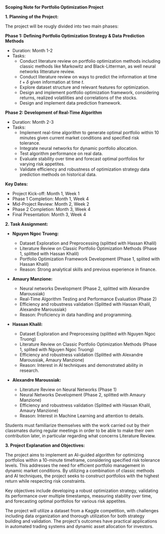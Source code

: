**Scoping Note for Portfolio Optimization Project**

**1. Planning of the Project:**

The project will be rougly divided into two main phases:

**Phase 1: Defining Portfolio Optimization Strategy & Data Prediction Methods**
- Duration: Month 1-2
- Tasks: 
  - Conduct literature review on portfolio optimization methods including classic methods like Markowitz and Black-Litterman, as well neural networks litterature review.
  - Conduct literature review on ways to predict the information at time $t + \delta$ given information at time $t$.
  - Explore dataset structure and relevant features for optimization.
  - Design and implement portfolio optimization framework, considering returns, realized volatilities and correlations of the stocks.
  - Design and implement data prediction framework.

**Phase 2: Development of Real-Time Algorithm**
- Duration: Month 2-3
- Tasks:
  - Implement real-time algorithm to generate optimal portfolio within 10 minutes given current market conditions and specified risk tolerance.
  - Integrate neural networks for dynamic portfolio allocation.
  - Test algorithm performance on real data.
  - Evaluate stability over time and forecast optimal portfolios for varying risk appetites.
  - Validate efficiency and robustness of optimization strategy data prediction methods on historical data.

**Key Dates:**
- Project Kick-off: Month 1, Week 1
- Phase 1 Completion: Month 1, Week 4
- Mid-Project Review: Month 2, Week 2
- Phase 2 Completion: Month 3, Week 4
- Final Presentation: Month 3, Week 4

**2. Task Assignment:**
- **Nguyen Ngoc Truong:** 
  - Dataset Exploration and Preprocessing (splitted with Hassan Khalil)
  - Literature Review on Classic Portfolio Optimization Methods (Phase 1, splitted with  Hassan Khalil)
  - Portfolio Optimization Framework Development (Phase 1, splited with Hassan Khalil)
  - Reason: Strong analytical skills and previous experience in finance.

- **Amaury Manzione:** 
  - Neural networks Development (Phase 2, splitted with Alexandre Maroussiak)
  - Real-Time Algorithm Testing and Performance Evaluation (Phase 2)
  - Efficiency and robustness validation (Splitted with Hassan Khalil, Alexandre Maroussiak)
  - Reason: Proficiency in data handling and programming.

- **Hassan Khalil:** 
  - Dataset Exploration and Preprocessing (splitted with Nguyen Ngoc Truong)
  - Literature Review on Classic Portfolio Optimization Methods (Phase 1, splited with Nguyen Ngoc Truong)
  - Efficiency and robustness validation (Splitted with Alexandre Maroussiak, Amaury Manzione)
  - Reason: Interest in AI techniques and demonstrated ability in research.

- **Alexandre Maroussiak:** 
  - Literature Review on Neural Networks (Phase 1)
  - Neural Networks Development (Phase 2, splitted with Amaury Manzione)
  - Efficiency and robustness validation (Splitted with Hassan Khalil, Amaury Manzione)
  - Reason: Interest in Machine Learning and attention to details.

Students must familiarize themselves with the work carried out by their classmates during regular meetings in order to be able to make their own contribution later, in particular regarding what concerns Literature Review.

**3. Project Explanation and Objectives:**

The project aims to implement an AI-guided algorithm for optimizing portfolios within a 10-minute timeframe, considering specified risk tolerance levels. This addresses the need for efficient portfolio management in dynamic market conditions. By utilizing a combination of classic methods and AI techniques, the project seeks to construct portfolios with the highest return while respecting risk constraints. 

Key objectives include developing a robust optimization strategy, validating its performance over multiple timestamps, measuring stability over time, and forecasting optimal portfolios for various risk appetites. 

The project will utilize a dataset from a Kaggle competition, with challenges including data organization and thorough utilization for both strategy building and validation. The project's outcomes have practical applications in automated trading systems and dynamic asset allocation for investors.



